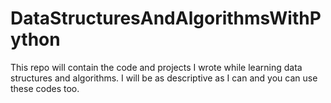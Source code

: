 # DataStructuresAndAlgorithmsWithPython
This repo will contain the code and projects I wrote while learning data structures and algorithms. I will be as descriptive as I can and you can use these codes too.

